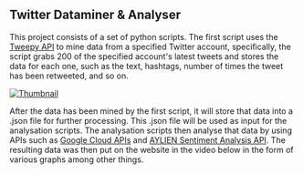 ## Twitter Dataminer & Analyser

This project consists of a set of python scripts. The first script uses the [Tweepy API](https://www.tweepy.org/) to mine data from a specified Twitter account, specifically, the script grabs 200 of the specified account's latest tweets and stores the data for each one, such as the text, hashtags, number of times the tweet has been retweeted, and so on. 

[![Thumbnail](https://github.com/techiew/Twitter-Dataminer-and-Analyser/blob/master/thumbnail.png)](https://www.youtube.com/watch?v=G-7zbVIuYl0)

After the data has been mined by the first script, it will store that data into a .json file for further processing. This .json file will be used as input for the analysation scripts. The analysation scripts then analyse that data by using APIs such as [Google Cloud APIs](https://cloud.google.com/apis) and [AYLIEN Sentiment Analysis API](https://aylien.com/news-api/). The resulting data was then put on the website in the video below in the form of various graphs among other things.
